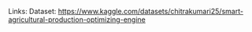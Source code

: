 Links: 
Dataset: https://www.kaggle.com/datasets/chitrakumari25/smart-agricultural-production-optimizing-engine
